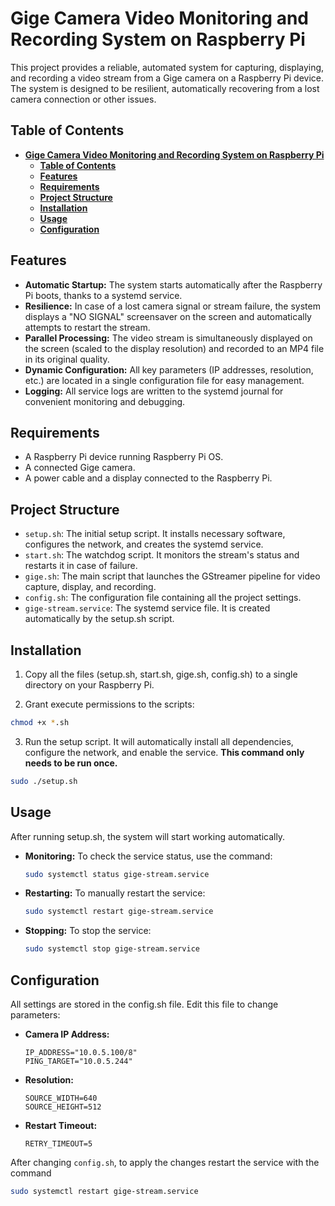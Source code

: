 # **Gige Camera Video Monitoring and Recording System on Raspberry Pi**

This project provides a reliable, automated system for capturing, displaying, and recording a video stream from a Gige camera on a Raspberry Pi device. The system is designed to be resilient, automatically recovering from a lost camera connection or other issues.

## **Table of Contents**

- [**Gige Camera Video Monitoring and Recording System on Raspberry Pi**](#gige-camera-video-monitoring-and-recording-system-on-raspberry-pi)
  - [**Table of Contents**](#table-of-contents)
  - [**Features**](#features)
  - [**Requirements**](#requirements)
  - [**Project Structure**](#project-structure)
  - [**Installation**](#installation)
  - [**Usage**](#usage)
  - [**Configuration**](#configuration)

## **Features**

* **Automatic Startup:** The system starts automatically after the Raspberry Pi boots, thanks to a systemd service.  
* **Resilience:** In case of a lost camera signal or stream failure, the system displays a "NO SIGNAL" screensaver on the screen and automatically attempts to restart the stream.  
* **Parallel Processing:** The video stream is simultaneously displayed on the screen (scaled to the display resolution) and recorded to an MP4 file in its original quality.  
* **Dynamic Configuration:** All key parameters (IP addresses, resolution, etc.) are located in a single configuration file for easy management.  
* **Logging:** All service logs are written to the systemd journal for convenient monitoring and debugging.

## **Requirements**

* A Raspberry Pi device running Raspberry Pi OS.  
* A connected Gige camera.  
* A power cable and a display connected to the Raspberry Pi.

## **Project Structure**

* `setup.sh`: The initial setup script. It installs necessary software, configures the network, and creates the systemd service.  
* `start.sh`: The watchdog script. It monitors the stream's status and restarts it in case of failure.  
* `gige.sh`: The main script that launches the GStreamer pipeline for video capture, display, and recording.  
* `config.sh`: The configuration file containing all the project settings.  
* `gige-stream.service`: The systemd service file. It is created automatically by the setup.sh script.

## **Installation**

1. Copy all the files (setup.sh, start.sh, gige.sh, config.sh) to a single directory on your Raspberry Pi.  

2. Grant execute permissions to the scripts:  
  ```bash
  chmod +x *.sh
  ```

3. Run the setup script. It will automatically install all dependencies, configure the network, and enable the service. **This command only needs to be run once.**  
  ```bash
  sudo ./setup.sh
  ```

## **Usage**

After running setup.sh, the system will start working automatically.

* **Monitoring:** To check the service status, use the command: 
  ```bash
  sudo systemctl status gige-stream.service
  ```

* **Restarting:** To manually restart the service:  
  ```bash
  sudo systemctl restart gige-stream.service
  ```

* **Stopping:** To stop the service:  
  ```bash
  sudo systemctl stop gige-stream.service
  ```

## **Configuration**

All settings are stored in the config.sh file. Edit this file to change parameters:

* **Camera IP Address:**  
  ```
  IP_ADDRESS="10.0.5.100/8"  
  PING_TARGET="10.0.5.244"
  ```

* **Resolution:**  
  ```
  SOURCE_WIDTH=640  
  SOURCE_HEIGHT=512
  ```

* **Restart Timeout:**  
  ```
  RETRY_TIMEOUT=5
  ```

After changing `config.sh`, to apply the changes restart the service with the command 
```bash
sudo systemctl restart gige-stream.service
```
